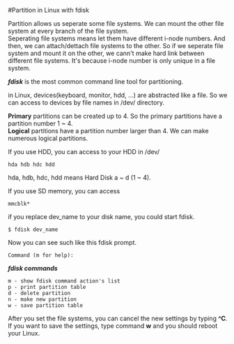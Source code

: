 #Partition in Linux with fdisk

Partition allows us seperate some file systems. We can mount the other file system at every branch of the file system.  
Seperating file systems means let them have different i-node numbers. And then, we can attach/dettach file systems to the other.
So if we seperate file system and mount it on the other, we cann't make hard link between different file systems. It's because i-node number is only unique in a file system.


***fdisk*** is the most common command line tool for  partitioning.
	
in Linux, devices(keyboard, monitor, hdd, ...) are abstracted like a file. So we can access to devices by file names in /dev/ directory.

**Primary** partitions can be created up to 4. So the primary partitions have a partition number 1 ~ 4.  
**Logical** partitions have a partition number larger than 4. We can make numerous logical partitions.

If you use HDD, you can access to your HDD in /dev/
	
	hda hdb hdc hdd
	
hda, hdb, hdc, hdd means Hard Disk a ~ d (1 ~ 4).

If you use SD memory, you can access

	mmcblk*
	
	
if you replace dev_name to your disk name, you could start fdisk.

	$ fdisk dev_name
	
Now you can see such like this fdisk prompt.

	Command (m for help):
  	

***fdisk commands***

	m - show fdisk command action's list  
	p - print partition table  
	d - delete partition  
	n - make new partition
	w - save partition table

After you set the file systems, you can cancel the new settings by typing **^C**.  
If you want to save the settings, type command **w** and you should reboot your Linux.

